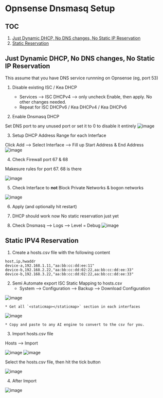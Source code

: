 # Opnsense Dnsmasq Setup
## TOC
1. [Just Dynamic DHCP, No DNS changes, No Static IP Reservation](#just-dynamic-dhcp-no-dns-changes-no-static-ip-reservation)
2. [Static Reservation](https://www.github.com)
    
## Just Dynamic DHCP, No DNS changes, No Static IP Reservation
This assume that you have DNS service runnning on Opnsense (eg, port 53)

1. Disable existing ISC / Kea DHCP
   * Services --> ISC DHCPv4 --> only uncheck Enable, then apply. No other changes needed.
   * Repeat for ISC DHCPv6 / Kea DHCPv4 / Kea DHCPv6

2. Enable Dnsmasq DHCP

Set DNS port to any unused port or set it to 0 to disable it entirely
![image](https://github.com/user-attachments/assets/bffec432-86ad-4c23-8812-e5c2a3ee5100)

3. Setup DHCP Address Range for each Interface

Click Add --> Select Interface --> Fill up Start Address & End Address
![image](https://github.com/user-attachments/assets/2925b378-503f-4764-846b-ab080e4b053d)

4. Check Firewall port 67 & 68

Makesure rules for port 67. 68 is there

![image](https://github.com/user-attachments/assets/0136cf95-aff7-4a9e-af6e-4955db5ee0c7)

5. Check Interface to **not** Block Private Networks & bogon networks
   
![image](https://github.com/user-attachments/assets/60c58d24-970e-446b-8e39-03fdd83a91ef)

6. Apply (and optionally hit restart)

7. DHCP should work now
No static reservation just yet
   
8. Check Dnsmasq --> Logs --> Level = Debug
![image](https://github.com/user-attachments/assets/3c8a13a3-6090-45d8-a1ed-b64789691d16)


## Static IPV4 Reservation
1. Create a hosts.csv file with the following content

```
host,ip,hwaddr
device-a,192.168.1.11,"aa:bb:cc:dd:ee:11"
device-b,192.168.2.22,"aa:bb:cc:dd:02:22,aa:bb:cc:dd:ee:33"
device-b,192.168.3.22,"aa:bb:cc:dd:02:22,aa:bb:cc:dd:ee:33"
```

2. Semi Automate export ISC Static Mapping to hosts.csv
    * System --> Configuration --> Backup --> Download Configuration

![image](https://github.com/user-attachments/assets/17cdb83c-fa9b-4946-9698-bc81f733d68f)

    * Get all `<staticmap></staticmap>` section in each interfaces

![image](https://github.com/user-attachments/assets/d09ec6c2-607d-4270-be34-d0126fa11a8e)

    * Copy and paste to any AI engine to convert to the csv for you.

    
3. Import hosts.csv file

Hosts --> Import

![image](https://github.com/user-attachments/assets/390c042a-a609-4e08-a734-fc23823b3bb7)
![image](https://github.com/user-attachments/assets/4dff2bd0-3e91-4882-9b35-ea46cfd1046b)

Select the hosts.csv file, then hit the tick button

![image](https://github.com/user-attachments/assets/c3e3249c-1697-47ea-8087-c806045e1374)

4. After Import

![image](https://github.com/user-attachments/assets/145d3202-ce8c-4b90-9e39-fa449acfaa8e)

